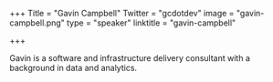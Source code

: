 +++
Title = "Gavin Campbell"
Twitter = "gcdotdev"
image = "gavin-campbell.png"
type = "speaker"
linktitle = "gavin-campbell"

+++

Gavin is a software and infrastructure delivery consultant with a background in data and analytics.
